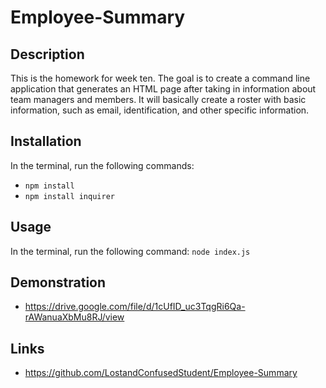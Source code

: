 # Employee-Summary

## Description

This is the homework for week ten. The goal is to create a command line application that generates an HTML page after taking in information about team managers and members. It will basically create a roster with basic information, such as email, identification, and other specific information.

## Installation

In the terminal, run the following commands:
* `npm install`
* `npm install inquirer`

## Usage

In the terminal, run the following command: `node index.js`

## Demonstration

* https://drive.google.com/file/d/1cUfID_uc3TqgRi6Qa-rAWanuaXbMu8RJ/view

## Links

* https://github.com/LostandConfusedStudent/Employee-Summary